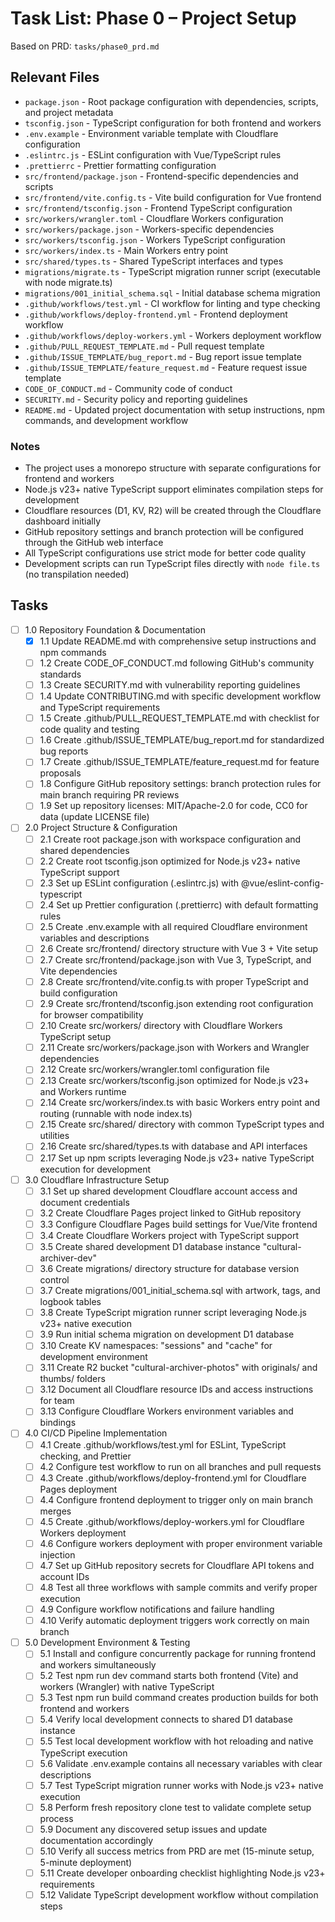 # Task List: Phase 0 – Project Setup

Based on PRD: `tasks/phase0_prd.md`

## Relevant Files

- `package.json` - Root package configuration with dependencies, scripts, and project metadata
- `tsconfig.json` - TypeScript configuration for both frontend and workers
- `.env.example` - Environment variable template with Cloudflare configuration
- `.eslintrc.js` - ESLint configuration with Vue/TypeScript rules
- `.prettierrc` - Prettier formatting configuration
- `src/frontend/package.json` - Frontend-specific dependencies and scripts
- `src/frontend/vite.config.ts` - Vite build configuration for Vue frontend
- `src/frontend/tsconfig.json` - Frontend TypeScript configuration
- `src/workers/wrangler.toml` - Cloudflare Workers configuration
- `src/workers/package.json` - Workers-specific dependencies
- `src/workers/tsconfig.json` - Workers TypeScript configuration
- `src/workers/index.ts` - Main Workers entry point
- `src/shared/types.ts` - Shared TypeScript interfaces and types
- `migrations/migrate.ts` - TypeScript migration runner script (executable with node migrate.ts)
- `migrations/001_initial_schema.sql` - Initial database schema migration
- `.github/workflows/test.yml` - CI workflow for linting and type checking
- `.github/workflows/deploy-frontend.yml` - Frontend deployment workflow
- `.github/workflows/deploy-workers.yml` - Workers deployment workflow
- `.github/PULL_REQUEST_TEMPLATE.md` - Pull request template
- `.github/ISSUE_TEMPLATE/bug_report.md` - Bug report issue template
- `.github/ISSUE_TEMPLATE/feature_request.md` - Feature request issue template
- `CODE_OF_CONDUCT.md` - Community code of conduct
- `SECURITY.md` - Security policy and reporting guidelines
- `README.md` - Updated project documentation with setup instructions, npm commands, and development workflow

### Notes

- The project uses a monorepo structure with separate configurations for frontend and workers
- Node.js v23+ native TypeScript support eliminates compilation steps for development
- Cloudflare resources (D1, KV, R2) will be created through the Cloudflare dashboard initially
- GitHub repository settings and branch protection will be configured through the GitHub web interface
- All TypeScript configurations use strict mode for better code quality
- Development scripts can run TypeScript files directly with `node file.ts` (no transpilation needed)

## Tasks

- [ ] 1.0 Repository Foundation & Documentation
  - [x] 1.1 Update README.md with comprehensive setup instructions and npm commands
  - [ ] 1.2 Create CODE_OF_CONDUCT.md following GitHub's community standards
  - [ ] 1.3 Create SECURITY.md with vulnerability reporting guidelines
  - [ ] 1.4 Update CONTRIBUTING.md with specific development workflow and TypeScript requirements
  - [ ] 1.5 Create .github/PULL_REQUEST_TEMPLATE.md with checklist for code quality and testing
  - [ ] 1.6 Create .github/ISSUE_TEMPLATE/bug_report.md for standardized bug reports
  - [ ] 1.7 Create .github/ISSUE_TEMPLATE/feature_request.md for feature proposals
  - [ ] 1.8 Configure GitHub repository settings: branch protection rules for main branch requiring PR reviews
  - [ ] 1.9 Set up repository licenses: MIT/Apache-2.0 for code, CC0 for data (update LICENSE file)

- [ ] 2.0 Project Structure & Configuration
  - [ ] 2.1 Create root package.json with workspace configuration and shared dependencies
  - [ ] 2.2 Create root tsconfig.json optimized for Node.js v23+ native TypeScript support
  - [ ] 2.3 Set up ESLint configuration (.eslintrc.js) with @vue/eslint-config-typescript
  - [ ] 2.4 Set up Prettier configuration (.prettierrc) with default formatting rules
  - [ ] 2.5 Create .env.example with all required Cloudflare environment variables and descriptions
  - [ ] 2.6 Create src/frontend/ directory structure with Vue 3 + Vite setup
  - [ ] 2.7 Create src/frontend/package.json with Vue 3, TypeScript, and Vite dependencies
  - [ ] 2.8 Create src/frontend/vite.config.ts with proper TypeScript and build configuration
  - [ ] 2.9 Create src/frontend/tsconfig.json extending root configuration for browser compatibility
  - [ ] 2.10 Create src/workers/ directory with Cloudflare Workers TypeScript setup
  - [ ] 2.11 Create src/workers/package.json with Workers and Wrangler dependencies
  - [ ] 2.12 Create src/workers/wrangler.toml configuration file
  - [ ] 2.13 Create src/workers/tsconfig.json optimized for Node.js v23+ and Workers runtime
  - [ ] 2.14 Create src/workers/index.ts with basic Workers entry point and routing (runnable with node index.ts)
  - [ ] 2.15 Create src/shared/ directory with common TypeScript types and utilities
  - [ ] 2.16 Create src/shared/types.ts with database and API interfaces
  - [ ] 2.17 Set up npm scripts leveraging Node.js v23+ native TypeScript execution for development

- [ ] 3.0 Cloudflare Infrastructure Setup
  - [ ] 3.1 Set up shared development Cloudflare account access and document credentials
  - [ ] 3.2 Create Cloudflare Pages project linked to GitHub repository
  - [ ] 3.3 Configure Cloudflare Pages build settings for Vue/Vite frontend
  - [ ] 3.4 Create Cloudflare Workers project with TypeScript support
  - [ ] 3.5 Create shared development D1 database instance "cultural-archiver-dev"
  - [ ] 3.6 Create migrations/ directory structure for database version control
  - [ ] 3.7 Create migrations/001_initial_schema.sql with artwork, tags, and logbook tables
  - [ ] 3.8 Create TypeScript migration runner script leveraging Node.js v23+ native execution
  - [ ] 3.9 Run initial schema migration on development D1 database
  - [ ] 3.10 Create KV namespaces: "sessions" and "cache" for development environment
  - [ ] 3.11 Create R2 bucket "cultural-archiver-photos" with originals/ and thumbs/ folders
  - [ ] 3.12 Document all Cloudflare resource IDs and access instructions for team
  - [ ] 3.13 Configure Cloudflare Workers environment variables and bindings

- [ ] 4.0 CI/CD Pipeline Implementation
  - [ ] 4.1 Create .github/workflows/test.yml for ESLint, TypeScript checking, and Prettier
  - [ ] 4.2 Configure test workflow to run on all branches and pull requests
  - [ ] 4.3 Create .github/workflows/deploy-frontend.yml for Cloudflare Pages deployment
  - [ ] 4.4 Configure frontend deployment to trigger only on main branch merges
  - [ ] 4.5 Create .github/workflows/deploy-workers.yml for Cloudflare Workers deployment
  - [ ] 4.6 Configure workers deployment with proper environment variable injection
  - [ ] 4.7 Set up GitHub repository secrets for Cloudflare API tokens and account IDs
  - [ ] 4.8 Test all three workflows with sample commits and verify proper execution
  - [ ] 4.9 Configure workflow notifications and failure handling
  - [ ] 4.10 Verify automatic deployment triggers work correctly on main branch

- [ ] 5.0 Development Environment & Testing
  - [ ] 5.1 Install and configure concurrently package for running frontend and workers simultaneously
  - [ ] 5.2 Test npm run dev command starts both frontend (Vite) and workers (Wrangler) with native TypeScript
  - [ ] 5.3 Test npm run build command creates production builds for both frontend and workers
  - [ ] 5.4 Verify local development connects to shared D1 database instance
  - [ ] 5.5 Test local development workflow with hot reloading and native TypeScript execution
  - [ ] 5.6 Validate .env.example contains all necessary variables with clear descriptions
  - [ ] 5.7 Test TypeScript migration runner works with Node.js v23+ native execution
  - [ ] 5.8 Perform fresh repository clone test to validate complete setup process
  - [ ] 5.9 Document any discovered setup issues and update documentation accordingly
  - [ ] 5.10 Verify all success metrics from PRD are met (15-minute setup, 5-minute deployment)
  - [ ] 5.11 Create developer onboarding checklist highlighting Node.js v23+ requirements
  - [ ] 5.12 Validate TypeScript development workflow without compilation steps
